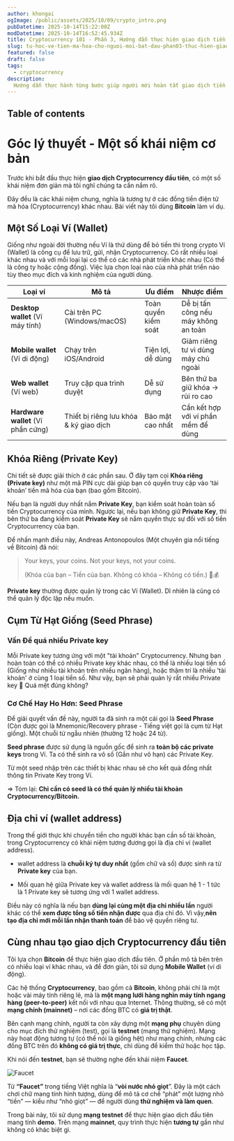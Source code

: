 ```yaml
---
author: khongai
ogImage: /public/assets/2025/10/09/crypto_intro.png
pubDatetime: 2025-10-14T15:22:00Z
modDatetime: 2025-10-14T16:52:45.934Z
title: Cryptocurrency 101 - Phần 3, Hướng dẫn thực hiện giao dịch tiền điện tử mã hóa đầu tiên
slug: tu-hoc-ve-tien-ma-hoa-cho-nguoi-moi-bat-dau-phan03-thuc-hien-giao-dich-tien-dien-tu-ma-hoa-dau-tien
featured: false
draft: false
tags:
  - cryptocurrency
description:
  Hướng dẫn thực hành từng bước giúp người mới hoàn tất giao dịch tiền điện tử mã hóa (cryptocurrency) đầu tiên, từ cài đặt ví, sao lưu seed, tạo địa chỉ nhận đến gửi giao dịch thử.
---
```


## Table of contents


# Góc lý thuyết - Một số khái niệm cơ bản

Trước khi bắt đầu thực hiện **giao dịch Cryptocurrency đầu tiên**, có một số khái niệm đơn giản mà tôi nghĩ chúng ta cần nắm rõ. 

Đây đều là các khái niệm chung, nghĩa là tương tự ở các đồng tiền điện tử mã hóa (Cryptocurrency) khác nhau. Bài viết này tôi dùng **Bitcoin** làm ví dụ.

## Một Số Loại Ví (Wallet)

Giống như ngoài đời thường nếu Ví là thứ dùng để bỏ tiền thì trong crypto Ví (Wallet) là công cụ để lưu trữ, gửi, nhận Cryptocurrency. Có rất nhiều loại khác nhau và với mỗi loại lại có thể có các nhà phát triển khác nhau (Có thể là công ty hoặc cộng đồng). Việc lựa chọn loại nào của nhà phát triển nào tùy theo mục đích và kinh nghiệm của người dùng.

| Loại ví | Mô tả | Ưu điểm | Nhược điểm |
| --- | --- | --- | --- |
| **Desktop wallet** (Ví máy tính) | Cài trên PC (Windows/macOS) | Toàn quyền kiểm soát | Dễ bị tấn công nếu máy không an toàn |
| **Mobile wallet** (Ví di động) | Chạy trên iOS/Android | Tiện lợi, dễ dùng | Giảm riêng tư vì dùng máy chủ ngoài |
| **Web wallet** (Ví web) | Truy cập qua trình duyệt | Dễ sử dụng | Bên thứ ba giữ khóa → rủi ro cao |
| **Hardware wallet** (Ví phần cứng) | Thiết bị riêng lưu khóa & ký giao dịch | Bảo mật cao nhất | Cần kết hợp với ví phần mềm để dùng |

## Khóa Riêng (Private Key)

Chi tiết sẽ được giải thích ở các phần sau. Ở đây tạm coi **Khóa riêng (Private key)** như một mã PIN cực dài giúp bạn có quyền truy cập vào ‘tài khoản’ tiền mã hóa của bạn (bao gồm Bitcoin).

Nếu bạn là người duy nhất nắm **Private Key**, bạn kiểm soát hoàn toàn số tiền Cryptocurrency của mình. Ngược lại, nếu bạn không giữ **Private Key**, thì bên thứ ba đang kiểm soát **Private Key** sẽ nắm quyền thực sự đối với số tiền Cryptocurrency của bạn.

Để nhấn mạnh điều này, Andreas Antonopoulos (Một chuyên gia nổi tiếng về Bitcoin) đã nói:

> Your keys, your coins. Not your keys, not your coins.
> 
> 
> (Khóa của bạn – Tiền của bạn. Không có khóa – Không có tiền.) 🔑💰
> 

**Private key** thường được quản lý trong các Ví (Wallet). Dĩ nhiên là cũng có thể quản lý độc lập nếu muốn.

## Cụm Từ Hạt Giống (Seed Phrase)

### Vấn Đề quá nhiều Private key

Mỗi Private key tương ứng với một "tài khoản" Cryptocurrency. Nhưng bạn hoàn toàn có thể có nhiều Private key khác nhau, có thể là nhiều loại tiền số (Giống như nhiều tài khoản trên nhiều ngân hàng), hoặc thậm trí là nhiều 'tài khoản' ở cùng 1 loại tiền số. Như vậy, bạn sẽ phải quản lý rất nhiều Private key 🤯 Quá mệt đúng không?

### Cơ Chế Hay Ho Hơn: Seed Phrase

Để giải quyết vấn đề này, người ta đã sinh ra một cái gọi là **Seed Phrase**  (Còn được gọi là Mnemonic/Recovery phrase - Tiếng việt gọi là cụm từ Hạt giống). Một chuỗi từ ngẫu nhiên (thường 12 hoặc 24 từ).

**Seed phrase** được sử dụng là nguồn gốc để sinh ra **toàn bộ các private keys** trong Ví. Ta có thể sinh ra vô số (Gần như vô hạn) các Private Key.

Từ một seed nhập trên các thiết bị khác nhau sẽ cho kết quả đồng nhất thông tin Private Key trong Ví. 

⇒ Tóm lại: **Chỉ cần có seed là có thể quản lý nhiều tài khoản Cryptocurrency/Bitcoin.**

## Địa chỉ ví (wallet address)

Trong thế giới thực khi chuyển tiền cho người khác bạn cần số tài khoản, trong Cryptocurrency có khái niệm tương đương gọi là địa chỉ ví (wallet address).

- wallet address là **chuỗi ký tự duy nhất** (gồm chữ và số) được sinh ra từ **Private key** của bạn.

- Mối quan hệ giữa Private key và wallet address là mối quan hệ 1 - 1 tức là 1 Private key sẽ tương ứng với 1 wallet address. 

Điều này có nghĩa là nếu bạn **dùng lại cùng một địa chỉ nhiều lần** người khác có thể **xem được tổng số tiền nhận được** qua địa chỉ đó. Vì vậy,**nên tạo địa chỉ mới mỗi lần nhận thanh toán** để bảo vệ quyền riêng tư.

## Cùng nhau tạo giao dịch Cryptocurrency đầu tiên

Tôi lựa chọn **Bitcoin** để thực hiện giao dịch đầu tiên. Ở phần mô tả bên trên có nhiều loại ví khác nhau, và để đơn giản, tôi sử dụng **Mobile Wallet** (ví di động).

Các hệ thống **Cryptocurrency**, bao gồm cả **Bitcoin**, không phải chỉ là một hoặc vài máy tính riêng lẻ, mà là **một mạng lưới hàng nghìn máy tính ngang hàng (peer-to-peer)** kết nối với nhau qua Internet. Thông thường, sẽ có một **mạng chính (mainnet)** – nơi các đồng BTC có **giá trị thật**.

Bên cạnh mạng chính, người ta còn xây dựng một **mạng phụ** chuyên dùng cho mục đích thử nghiệm (test), gọi là **testnet** (mạng thử nghiệm). Mạng này hoạt động tương tự (có thể nói là giống hệt) như mạng chính, nhưng các đồng BTC trên đó **không có giá trị thực**, chỉ dùng để kiểm thử hoặc học tập.

Khi nói đến **testnet**, bạn sẽ thường nghe đến khái niệm **Faucet**.

![Faucet](/assets/2025/10/14/faucet.png)

Từ **“Faucet”** trong tiếng Việt nghĩa là “**vòi nước nhỏ giọt**”. Đây là một cách chơi chữ mang tính hình tượng, dùng để mô tả cơ chế “phát” một lượng nhỏ “tiền” — kiểu như “nhỏ giọt” — để người dùng **thử nghiệm và làm quen**.

Trong bài này, tôi sử dụng **mạng testnet** để thực hiện giao dịch đầu tiên mang tính **demo**. Trên mạng **mainnet**, quy trình thực hiện **tương tự** gần như không có khác biệt gì.